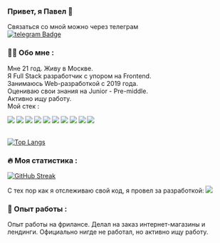 ### Привет, я Павел 👋
<div>
  Связаться со мной можно через телеграм
  <br/>
  <a href="https://t.me/agushaswag"><img src="https://img.shields.io/badge/telegram-blue?logo=telegram&logoColor=white&style=for-the-badge" alt="telegram Badge"/></a>
</div>

### :man_technologist: Обо мне :
Мне 21 год. Живу в Москве. <br/>
Я Full Stack разработчик с упором на Frontend. <br/>
Занимаюсь Web-разработкой с 2019 года. <br/>
Оцениваю свои знания на Junior - Pre-middle. <br/>
Активно ищу работу. <br/>
Мой стек :
<div>
 <img src="https://img.shields.io/badge/Typescript-blue?logo=typescript&logoColor=white&style=for-the-badge"/>
 <img src="https://img.shields.io/badge/React-dodgerblue?logo=react&logoColor=white&style=for-the-badge"/>
 <img src="https://img.shields.io/badge/Redux-purple?logo=Redux&logoColor=white&style=for-the-badge"/>
 <img src="https://img.shields.io/badge/NextJS-black?style=for-the-badge"/>
 <img src="https://img.shields.io/badge/scss-hotpink?logo=sass&logoColor=white&style=for-the-badge"/>
 <img src="https://img.shields.io/badge/expressJS-yellow?logo=express&logoColor=white&style=for-the-badge"/>
 <img src="https://img.shields.io/badge/nestjs-red?logo=nestjs&logoColor=white&style=for-the-badge"/>
 <img src="https://img.shields.io/badge/mongoose-darkred?logo=mongoose&logoColor=white&style=for-the-badge"/>
 <img src="https://img.shields.io/badge/materialui-blue?logo=mui&logoColor=white&style=for-the-badge"/>
 <img src="https://img.shields.io/badge/styledcomponents-hotpink?logo=styledcomponents&logoColor=white&style=for-the-badge"/>
</div>

 <br/>
 
[![Top Langs](https://github-readme-stats.vercel.app/api/top-langs/?username=ElderlyRacoon1337)](https://github.com/anuraghazra/github-readme-stats)
 
 ### :fire: Моя статистика :
 
[![GitHub Streak](http://github-readme-streak-stats.herokuapp.com?user=ElderlyRacoon1337&theme=dark&background=000000)](https://git.io/streak-stats)

С тех пор как я отслеживаю свой код, я провел за разработкой: <img src="https://wakatime.com/badge/user/68cd59ba-ee8e-4140-bc60-358854178130.svg"/>

### :office: Опыт работы :
Опыт работы на фрилансе. Делал на заказ интернет-магазины и лендинги.
Официально нигде не работал, но активно ищу работу.
